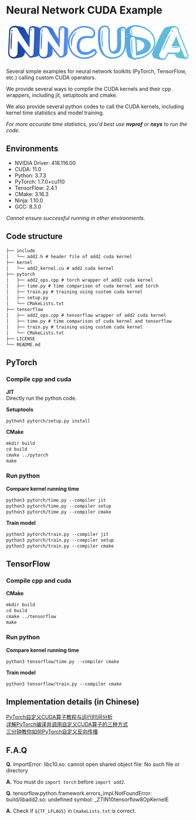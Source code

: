 # Neural Network CUDA Example
![logo](./image/logo.png)

Several simple examples for neural network toolkits (PyTorch, TensorFlow, etc.) calling custom CUDA operators.

We provide several ways to compile the CUDA kernels and their cpp wrappers, including jit, setuptools and cmake.

We also provide several python codes to call the CUDA kernels, including kernel time statistics and model training.

*For more accurate time statistics, you'd best use **nvprof** or **nsys** to run the code.*

## Environments
* NVIDIA Driver: 418.116.00
* CUDA: 11.0
* Python: 3.7.3
* PyTorch: 1.7.0+cu110
* TensorFlow: 2.4.1
* CMake: 3.16.3
* Ninja: 1.10.0
* GCC: 8.3.0

*Cannot ensure successful running in other environments.*

## Code structure
```shell
├── include
│   └── add2.h # header file of add2 cuda kernel
├── kernel
│   └── add2_kernel.cu # add2 cuda kernel
├── pytorch
│   ├── add2_ops.cpp # torch wrapper of add2 cuda kernel
│   ├── time.py # time comparison of cuda kernel and torch
│   ├── train.py # training using custom cuda kernel
│   ├── setup.py
│   └── CMakeLists.txt
├── tensorflow
│   ├── add2_ops.cpp # tensorflow wrapper of add2 cuda kernel
│   ├── time.py # time comparison of cuda kernel and tensorflow
│   ├── train.py # training using custom cuda kernel
│   └── CMakeLists.txt
├── LICENSE
└── README.md
```

## PyTorch
### Compile cpp and cuda
**JIT**  
Directly run the python code.

**Setuptools**  
```shell
python3 pytorch/setup.py install
```

**CMake**  
```shell
mkdir build
cd build
cmake ../pytorch
make
```

### Run python
**Compare kernel running time**  
```shell
python3 pytorch/time.py --compiler jit
python3 pytorch/time.py --compiler setup
python3 pytorch/time.py --compiler cmake
```

**Train model**  
```shell
python3 pytorch/train.py --compiler jit
python3 pytorch/train.py --compiler setup
python3 pytorch/train.py --compiler cmake
```

## TensorFlow
### Compile cpp and cuda
**CMake**  
```shell
mkdir build
cd build
cmake ../tensorflow
make
```

### Run python
**Compare kernel running time**  
```shell
python3 tensorflow/time.py --compiler cmake
```

**Train model**  
```shell
python3 tensorflow/train.py --compiler cmake
```

## Implementation details (in Chinese)
[PyTorch自定义CUDA算子教程与运行时间分析](https://godweiyang.com/2021/03/18/torch-cpp-cuda)  
[详解PyTorch编译并调用自定义CUDA算子的三种方式](https://godweiyang.com/2021/03/18/torch-cpp-cuda-2)  
[三分钟教你如何PyTorch自定义反向传播](https://godweiyang.com/2021/03/18/torch-cpp-cuda-3)

## F.A.Q
**Q.** ImportError: libc10.so: cannot open shared object file: No such file or directory

**A.** You must do `import torch` before `import add2`.

**Q.** tensorflow.python.framework.errors_impl.NotFoundError: build/libadd2.so: undefined symbol: _ZTIN10tensorflow8OpKernelE

**A.** Check if `${TF_LFLAGS}` in `CmakeLists.txt` is correct.